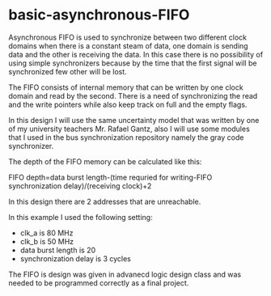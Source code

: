 # basic-asynchronous-FIFO
Asynchronous FIFO is used to synchronize between two different clock domains when there is a constant steam of data, one domain is sending data and the other is receiving the data. In this case there is no possibility of using simple synchronizers because by the time that the first signal will be synchronized few other will be lost.

The FIFO consists of internal memory that can be written by one clock domain and read by the second. There is a need of synchronizing the read and the write pointers while also keep track on full and the empty flags.

In this design I will use the same uncertainty model that was written by one of my university teachers Mr. Rafael Gantz, also I will use some modules that I used in the bus synchronization repository namely the gray code synchronizer.

The depth of the FIFO memory can be calculated like this:

FIFO depth=data burst length-(time requried for writing-FIFO synchronization delay)/(receiving clock)+2

In this design there are 2 addresses that are unreachable.

In this example I used the following setting:
* clk_a is 80 MHz
* clk_b is 50 MHz
* data burst length is 20
* synchronization delay is 3 cycles

The FIFO is design was given in advanecd logic design class and was needed to be programmed correctly as a final project.


